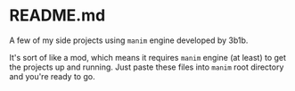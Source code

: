 # README.md
A few of my side projects using ```manim``` engine developed by 3b1b.

It's sort of like a mod, which means it requires ```manim``` engine (at least) to get the projects up and running.
Just paste these files into ```manim``` root directory and you're ready to go.
